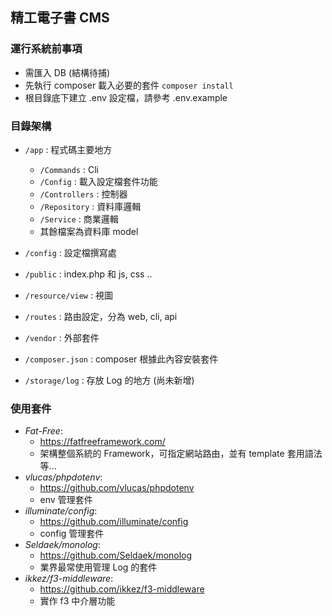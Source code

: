
## 精工電子書 CMS 

### 運行系統前事項
- 需匯入 DB (結構待捕)
- 先執行 composer 載入必要的套件 `composer install`
- 根目錄底下建立 .env 設定檔，請參考 .env.example 

### 目錄架構
- `/app` : 程式碼主要地方
   - `/Commands` : Cli
   - `/Config`   : 載入設定檔套件功能
   - `/Controllers` : 控制器
   - `/Repository` : 資料庫邏輯
   - `/Service` : 商業邏輯
   - 其餘檔案為資料庫 model 
  
- `/config` : 設定檔撰寫處
- `/public` : index.php 和 js, css ..
- `/resource/view` : 視圖
- `/routes` : 路由設定，分為 web, cli, api
- `/vendor` : 外部套件
- `/composer.json` : composer 根據此內容安裝套件
- `/storage/log` : 存放 Log 的地方 (尚未新增)

### 使用套件
- *Fat-Free*:
   - https://fatfreeframework.com/
   - 架構整個系統的 Framework，可指定網站路由，並有 template 套用語法等...
- *vlucas/phpdotenv*:
   - https://github.com/vlucas/phpdotenv
   - env 管理套件
- *illuminate/config*:
   - https://github.com/illuminate/config
   - config 管理套件
 - *Seldaek/monolog*:
   - https://github.com/Seldaek/monolog
   - 業界最常使用管理 Log 的套件
 - *ikkez/f3-middleware*:
   - https://github.com/ikkez/f3-middleware
   - 實作 f3 中介層功能
